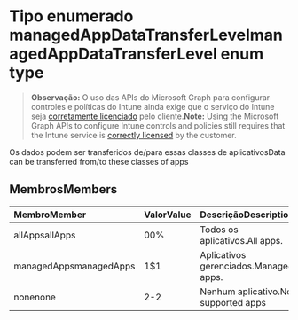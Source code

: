 # <a name="managedappdatatransferlevel-enum-type"></a><span data-ttu-id="e6e3e-101">Tipo enumerado managedAppDataTransferLevel</span><span class="sxs-lookup"><span data-stu-id="e6e3e-101">managedAppDataTransferLevel enum type</span></span>

> <span data-ttu-id="e6e3e-102">**Observação:** O uso das APIs do Microsoft Graph para configurar controles e políticas do Intune ainda exige que o serviço do Intune seja [corretamente licenciado](https://go.microsoft.com/fwlink/?linkid=839381) pelo cliente.</span><span class="sxs-lookup"><span data-stu-id="e6e3e-102">**Note:** Using the Microsoft Graph APIs to configure Intune controls and policies still requires that the Intune service is [correctly licensed](https://go.microsoft.com/fwlink/?linkid=839381) by the customer.</span></span>

<span data-ttu-id="e6e3e-103">Os dados podem ser transferidos de/para essas classes de aplicativos</span><span class="sxs-lookup"><span data-stu-id="e6e3e-103">Data can be transferred from/to these classes of apps</span></span>
## <a name="members"></a><span data-ttu-id="e6e3e-104">Membros</span><span class="sxs-lookup"><span data-stu-id="e6e3e-104">Members</span></span>
|<span data-ttu-id="e6e3e-105">Membro</span><span class="sxs-lookup"><span data-stu-id="e6e3e-105">Member</span></span>|<span data-ttu-id="e6e3e-106">Valor</span><span class="sxs-lookup"><span data-stu-id="e6e3e-106">Value</span></span>|<span data-ttu-id="e6e3e-107">Descrição</span><span class="sxs-lookup"><span data-stu-id="e6e3e-107">Description</span></span>|
|:---|:---|:---|
|<span data-ttu-id="e6e3e-108">allApps</span><span class="sxs-lookup"><span data-stu-id="e6e3e-108">allApps</span></span>|<span data-ttu-id="e6e3e-109">0</span><span class="sxs-lookup"><span data-stu-id="e6e3e-109">0%</span></span>|<span data-ttu-id="e6e3e-110">Todos os aplicativos.</span><span class="sxs-lookup"><span data-stu-id="e6e3e-110">All apps.</span></span>|
|<span data-ttu-id="e6e3e-111">managedApps</span><span class="sxs-lookup"><span data-stu-id="e6e3e-111">managedApps</span></span>|<span data-ttu-id="e6e3e-112">1</span><span class="sxs-lookup"><span data-stu-id="e6e3e-112">$1</span></span>|<span data-ttu-id="e6e3e-113">Aplicativos gerenciados.</span><span class="sxs-lookup"><span data-stu-id="e6e3e-113">Managed apps.</span></span>|
|<span data-ttu-id="e6e3e-114">none</span><span class="sxs-lookup"><span data-stu-id="e6e3e-114">none</span></span>|<span data-ttu-id="e6e3e-115">2</span><span class="sxs-lookup"><span data-stu-id="e6e3e-115">-2</span></span>|<span data-ttu-id="e6e3e-116">Nenhum aplicativo.</span><span class="sxs-lookup"><span data-stu-id="e6e3e-116">No supported apps</span></span>|



